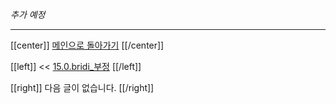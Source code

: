 *추가 예정*

---

[[center]]
[메인으로 돌아가기](index.html)
[[/center]]

[[left]]
<< [15.0.bridi_부정](15_00_bridi_부정.html)
[[/left]]

[[right]]
다음 글이 없습니다.
[[/right]]